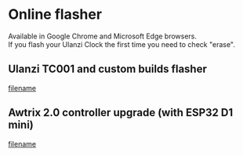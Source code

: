 
# Online flasher
  
Available in Google Chrome and Microsoft Edge browsers.  
If you flash your Ulanzi Clock the first time you need to check "erase".

## Ulanzi TC001 and custom builds flasher  

[filename](ulanzi_flasher/index.html ':include :type=iframe')


## Awtrix 2.0 controller upgrade (with ESP32 D1 mini)  

[filename](awtrix_flasher/index.html ':include :type=iframe')
